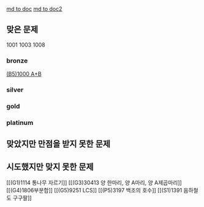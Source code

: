 [md to doc](https://cloudconvert.com/md-to-docx)
[md to doc2](https://products.aspose.app/words/ko/conversion/md-to-doc#google_vignette)
## 맞은 문제

1001
1003
1008
### bronze
[(B5)1000 A+B](https://www.acmicpc.net/problem/1000)

### silver

### gold

### platinum

## 맞았지만 만점을 받지 못한 문제

## 시도했지만 맞지 못한 문제




[[(G1)1114 통나무 자르기]]
[[(G3)30413 양 한마리, 양 A마리, 양 A제곱마리]]
[[(G4)1806부분합]]
[[(G5)9251 LCS]]
[[(P5)3197 백조의 호수]]
[[(S1)1391 음하철도 구구팔]]